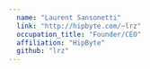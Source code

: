 ```yaml
---
  name: "Laurent Sansonetti"
  link: "http://hipbyte.com/~lrz"
  occupation_title: "Founder/CEO"
  affiliation: "HipByte"
  github: "lrz"
---
```

